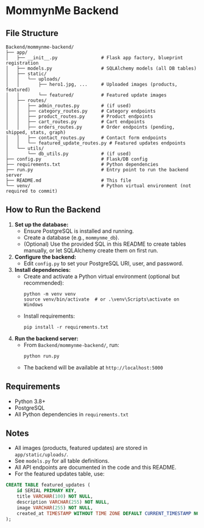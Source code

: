 # MommynMe Backend

## File Structure
```
Backend/mommynme-backend/
├── app/
│   ├── __init__.py                # Flask app factory, blueprint registration
│   ├── models.py                  # SQLAlchemy models (all DB tables)
│   ├── static/
│   │   └── uploads/
│   │       ├── hero1.jpg, ...     # Uploaded images (products, featured)
│   │       └── featured/          # Featured update images
│   ├── routes/
│   │   ├── admin_routes.py        # (if used)
│   │   ├── category_routes.py     # Category endpoints
│   │   ├── product_routes.py      # Product endpoints
│   │   ├── cart_routes.py         # Cart endpoints
│   │   ├── orders_routes.py       # Order endpoints (pending, shipped, stats, graph)
│   │   ├── contact_routes.py      # Contact form endpoints
│   │   └── featured_update_routes.py # Featured updates endpoints
│   └── utils/
│       └── db_utils.py            # (if used)
├── config.py                      # Flask/DB config
├── requirements.txt               # Python dependencies
├── run.py                         # Entry point to run the backend server
├── README.md                      # This file
└── venv/                          # Python virtual environment (not required to commit)
```

## How to Run the Backend
1. **Set up the database:**
   - Ensure PostgreSQL is installed and running.
   - Create a database (e.g., `mommynme_db`).
   - (Optional) Use the provided SQL in this README to create tables manually, or let SQLAlchemy create them on first run.
2. **Configure the backend:**
   - Edit `config.py` to set your PostgreSQL URI, user, and password.
3. **Install dependencies:**
   - Create and activate a Python virtual environment (optional but recommended):
     ```
     python -m venv venv
     source venv/bin/activate  # or .\venv\Scripts\activate on Windows
     ```
   - Install requirements:
     ```
     pip install -r requirements.txt
     ```
4. **Run the backend server:**
   - From `Backend/mommynme-backend/`, run:
     ```
     python run.py
     ```
   - The backend will be available at `http://localhost:5000`

## Requirements
- Python 3.8+
- PostgreSQL
- All Python dependencies in `requirements.txt`

## Notes
- All images (products, featured updates) are stored in `app/static/uploads/`.
- See `models.py` for all table definitions.
- All API endpoints are documented in the code and this README.
- For the featured updates table, use:
```sql
CREATE TABLE featured_updates (
    id SERIAL PRIMARY KEY,
    title VARCHAR(100) NOT NULL,
    description VARCHAR(255) NOT NULL,
    image VARCHAR(255) NOT NULL,
    created_at TIMESTAMP WITHOUT TIME ZONE DEFAULT CURRENT_TIMESTAMP NOT NULL
);
```